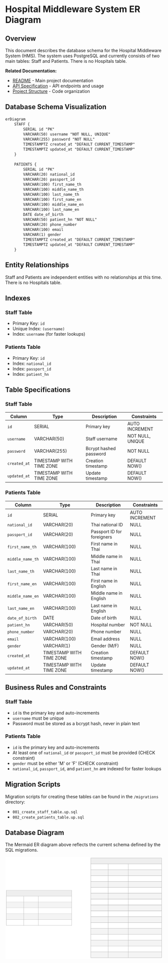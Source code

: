 # Hospital Middleware System ER Diagram

## Overview

This document describes the database schema for the Hospital Middleware System (HMS). The system uses PostgreSQL and currently consists of two main tables: Staff and Patients. There is no Hospitals table.

**Related Documentation:**
- [README](../README.md) - Main project documentation
- [API Specification](./api_spec.md) - API endpoints and usage
- [Project Structure](./project_structure.md) - Code organization

## Database Schema Visualization

```mermaid
erDiagram
    STAFF {
        SERIAL id "PK"
        VARCHAR(50) username "NOT NULL, UNIQUE"
        VARCHAR(255) password "NOT NULL"
        TIMESTAMPTZ created_at "DEFAULT CURRENT_TIMESTAMP"
        TIMESTAMPTZ updated_at "DEFAULT CURRENT_TIMESTAMP"
    }

    PATIENTS {
        SERIAL id "PK"
        VARCHAR(20) national_id
        VARCHAR(20) passport_id
        VARCHAR(100) first_name_th
        VARCHAR(100) middle_name_th
        VARCHAR(100) last_name_th
        VARCHAR(100) first_name_en
        VARCHAR(100) middle_name_en
        VARCHAR(100) last_name_en
        DATE date_of_birth
        VARCHAR(50) patient_hn "NOT NULL"
        VARCHAR(20) phone_number
        VARCHAR(100) email
        VARCHAR(1) gender
        TIMESTAMPTZ created_at "DEFAULT CURRENT_TIMESTAMP"
        TIMESTAMPTZ updated_at "DEFAULT CURRENT_TIMESTAMP"
    }
```

## Entity Relationships

Staff and Patients are independent entities with no relationships at this time. There is no Hospitals table.

## Indexes

### Staff Table
- Primary Key: `id`
- Unique Index: `(username)`
- Index: `username` (for faster lookups)

### Patients Table
- Primary Key: `id`
- Index: `national_id`
- Index: `passport_id`
- Index: `patient_hn`

## Table Specifications

### Staff Table

| Column | Type | Description | Constraints |
|--------|------|-------------|-------------|
| `id` | SERIAL | Primary key | AUTO INCREMENT |
| `username` | VARCHAR(50) | Staff username | NOT NULL, UNIQUE |
| `password` | VARCHAR(255) | Bcrypt hashed password | NOT NULL |
| `created_at` | TIMESTAMP WITH TIME ZONE | Creation timestamp | DEFAULT NOW() |
| `updated_at` | TIMESTAMP WITH TIME ZONE | Update timestamp | DEFAULT NOW() |

### Patients Table

| Column | Type | Description | Constraints |
|--------|------|-------------|-------------|
| `id` | SERIAL | Primary key | AUTO INCREMENT |
| `national_id` | VARCHAR(20) | Thai national ID | NULL |
| `passport_id` | VARCHAR(20) | Passport ID for foreigners | NULL |
| `first_name_th` | VARCHAR(100) | First name in Thai | NULL |
| `middle_name_th` | VARCHAR(100) | Middle name in Thai | NULL |
| `last_name_th` | VARCHAR(100) | Last name in Thai | NULL |
| `first_name_en` | VARCHAR(100) | First name in English | NULL |
| `middle_name_en` | VARCHAR(100) | Middle name in English | NULL |
| `last_name_en` | VARCHAR(100) | Last name in English | NULL |
| `date_of_birth` | DATE | Date of birth | NULL |
| `patient_hn` | VARCHAR(50) | Hospital number | NOT NULL |
| `phone_number` | VARCHAR(20) | Phone number | NULL |
| `email` | VARCHAR(100) | Email address | NULL |
| `gender` | VARCHAR(1) | Gender (M/F) | NULL |
| `created_at` | TIMESTAMP WITH TIME ZONE | Creation timestamp | DEFAULT NOW() |
| `updated_at` | TIMESTAMP WITH TIME ZONE | Update timestamp | DEFAULT NOW() |

## Business Rules and Constraints

### Staff Table
- `id` is the primary key and auto-increments
- `username` must be unique
- Password must be stored as a bcrypt hash, never in plain text

### Patients Table
- `id` is the primary key and auto-increments
- At least one of `national_id` or `passport_id` must be provided (CHECK constraint)
- `gender` must be either 'M' or 'F' (CHECK constraint)
- `national_id`, `passport_id`, and `patient_hn` are indexed for faster lookups

## Migration Scripts

Migration scripts for creating these tables can be found in the `/migrations` directory:

- `001_create_staff_table.up.sql`
- `002_create_patients_table.up.sql`

## Database Diagram

The Mermaid ER diagram above reflects the current schema defined by the SQL migrations.

![ER Diagram SVG](docs/er_diagram.svg)